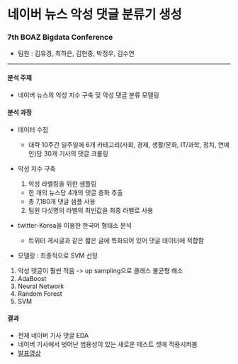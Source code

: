 # 네이버 뉴스 악성 댓글 분류기 생성
### 7th BOAZ Bigdata Conference
- 팀원 : 김유경, 최하은, 김현중, 박정우, 김수연
---
#### 분석 주제
- 네이버 뉴스의 악성 지수 구축 및 악성 댓글 분류 모델링

#### 분석 과정
- 데이터 수집
  - 대략 10주간 일주일에 6개 카테고리(사회, 경제, 생활/문화, IT/과학, 정치, 연예인)당 30개 기사의 댓글 크롤링
  
- 악성 지수 구축
  1. 악성 라벨링을 위한 샘플링
    - 한 개의 뉴스당 4개의 댓글 층화 추출
    - 총 7,180개 댓글 샘플 사용
  2. 팀원 다섯명의 라벨의 최빈값을 최종 라벨로 사용
   
 - twitter-Korea을 이용한 한국어 형태소 분석
    - 트위터 게시글과 같은 짧은 글에 특화되어 있어 댓글 데이터에 적합함
  
 - 모델링 : 최종적으로 SVM 선정
  1. 악성 댓글이 훨씬 적음 -> up sampling으로 클래스 불균형 해소
  2. AdaBoost
  3. Neural Network
  4. Random Forest
  5. SVM
  
#### 결과
- 전체 네이버 기사 댓글 EDA
- 네이버 기사에서 벗어난 범용성이 있는 새로운 테스트 셋에 적용시켜봄
- [발표영상](https://www.youtube.com/watch?v=TkLrDL0XnkM)
